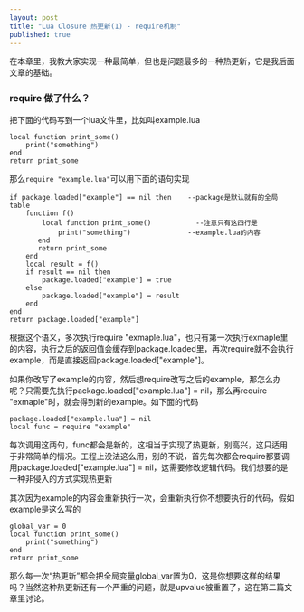 ```yaml
---
layout: post
title: "Lua Closure 热更新(1) - require机制"
published: true
---
```



在本章里，我教大家实现一种最简单，但也是问题最多的一种热更新，它是我后面文章的基础。

### require 做了什么？
把下面的代码写到一个lua文件里，比如叫example.lua

    local function print_some()
    	print("something")
    end
    return print_some

那么`require "example.lua"`可以用下面的语句实现

    if package.loaded["example"] == nil then	--package是默认就有的全局table
        function f()
        	local function print_some()			  --注意只有这四行是
           		print("something") 				--example.lua的内容
           end
           return print_some                   
        end
        local result = f()
        if result == nil then
        	package.loaded["example"] = true
        else
        	package.loaded["example"] = result
        end
    end
    return package.loaded["example"]
    
根据这个语义，多次执行require "exmaple.lua"，也只有第一次执行exmaple里的内容，执行之后的返回值会缓存到package.loaded里，再次require就不会执行example，而是直接返回package.loaded["example"]。

如果你改写了example的内容，然后想require改写之后的example，那怎么办呢？只需要先执行package.loaded["example.lua"] = nil，那么再require "exmaple"时，就会得到新的example。如下面的代码
	
	package.loaded["example.lua"] = nil
	local func = require "example"
   
每次调用这两句，func都会是新的，这相当于实现了热更新，别高兴，这只适用于非常简单的情况。工程上没法这么用，别的不说，首先每次都会require都要调用package.loaded["example.lua"] = nil，这需要修改逻辑代码。我们想要的是一种非侵入的方式实现热更新

其次因为example的内容会重新执行一次，会重新执行你不想要执行的代码，假如example是这么写的

	global_var = 0
	local function print_some()	
		print("something")
	end
	return print_some
    
那么每一次“热更新”都会把全局变量global_var置为0，这是你想要这样的结果吗？当然这种热更新还有一个严重的问题，就是upvalue被重置了，这在第二篇文章里讨论。
